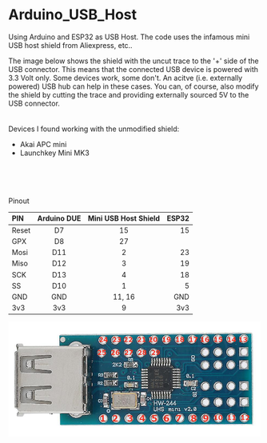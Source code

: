 # Arduino_USB_Host
  

Using Arduino and ESP32 as USB Host.
The code uses the infamous mini USB host shield from Aliexpress, etc..  
  

The image below shows the shield with the uncut trace to the '+' side of the USB connector. This means that the connected USB device is powered with 3.3 Volt only. Some devices work, some don't. An acitve (i.e. externally powered) USB hub can help in these cases. You can,  of course, also modify the shield by cutting the trace and providing externally sourced 5V to the USB connector.
</br>
</br>  
Devices I found working with the unmodified shield:
</br>

- Akai APC mini  
- Launchkey Mini MK3  
</br>
</br>
</br>

Pinout  
  
|PIN      | Arduino DUE        | Mini USB Host Shield | ESP32 |
|:------- | :----------------: | :------------------: | ----: |
| Reset   | D7                 | 15                   | 15    |
| GPX     | D8                 | 27                   |       |
| Mosi    | D11                | 2                    | 23    |
| Miso    | D12                | 3                    | 19    |
| SCK     | D13                | 4                    | 18    |
| SS      | D10                | 1                    | 5     |
| GND     | GND                | 11, 16               | GND   |
| 3v3     | 3v3                | 9                    | 3v3   |  
  
  
<img src="https://github.com/Andymann/Arduino_USB_Host/blob/main/Mini%20USB%20Host%20Shield%20Pinout.png" />